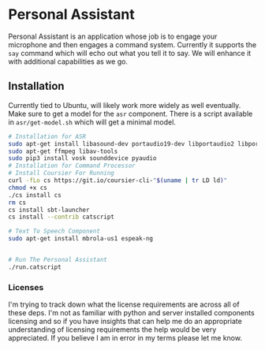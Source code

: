 # Personal Assistant

Personal Assistant is an application whose job is to engage your microphone and then engages a command system.
Currently it supports the `say` command which will echo out what you tell it to say. We will enhance it with
additional capabilities as we go.

## Installation

Currently tied to Ubuntu, will likely work more widely as well eventually. Make sure to get a model
for the `asr` component. There is a script available in `asr/get-model.sh` which will get a minimal model.

```sh
# Installation for ASR
sudo apt-get install libasound-dev portaudio19-dev libportaudio2 libportaudiocpp0 
sudo apt-get ffmpeg libav-tools
sudo pip3 install vosk sounddevice pyaudio
# Installation for Command Processor
# Install Coursier For Running
curl -fLo cs https://git.io/coursier-cli-"$(uname | tr LD ld)"
chmod +x cs
./cs install cs
rm cs
cs install sbt-launcher
cs install --contrib catscript

# Text To Speech Component
sudo apt-get install mbrola-us1 espeak-ng


# Run The Personal Assistant
./run.catscript
```

### Licenses

I'm trying to track down what the license requirements are across all of these deps. I'm not as familiar with python and server installed components licensing and so if you have insights that can help me do an appropriate understanding of licensing requirements the help would be very appreciated. If you believe I am in error in my terms please let me know.